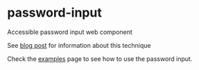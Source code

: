 # password-input
Accessible password input web component

See  [blog post](https://ca.non.co.il/index.php/accessible-password-input/) for information about this technique

Check the [examples](https://yonjah.github.io/password-input/examples.html) page to see how to use the password input.
